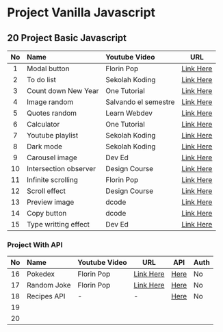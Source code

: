 # Project Vanilla Javascript

## 20 Project Basic Javascript

| No  | Name                  | Youtube Video        | URL                                       |
| :-: | :-------------------- | :------------------- | ----------------------------------------- |
|  1  | Modal button          | Florin Pop           | [Link Here](https://youtu.be/XH5OW46yO8I) |
|  2  | To do list            | Sekolah Koding       | [Link Here](https://youtu.be/De-pksZy6a0) |
|  3  | Count down New Year   | One Tutorial         | [Link Here](https://youtu.be/AbmVRYZ_AwE) |
|  4  | Image random          | Salvando el semestre | [Link Here](https://youtu.be/Ogqo4YLrO3s) |
|  5  | Quotes random         | Learn Webdev         | [Link Here](https://youtu.be/NmstSmMykqc) |
|  6  | Calculator            | One Tutorial         | [Link Here](https://youtu.be/BuZtAqk5LIY) |
|  7  | Youtube playlist      | Sekolah Koding       | [Link Here](https://youtu.be/ZPFon7jXuBU) |
|  8  | Dark mode             | Sekolah Koding       | [Link Here](https://youtu.be/CHQjXi2KsbM) |
|  9  | Carousel image        | Dev Ed               | [Link Here](https://youtu.be/KcdBOoK3Pfw) |
| 10  | Intersection observer | Design Course        | [Link Here](https://youtu.be/_5Bu3JY-ZHc) |
| 11  | Infinite scrolling    | Florin Pop           | [Link Here](https://youtu.be/L8X4zAsoxb4) |
| 12  | Scroll effect         | Design Course        | [Link Here](https://youtu.be/Dxm6EwvQIl8) |
| 13  | Preview image         | dcode                | [Link Here](https://youtu.be/VElnT8EoEEM) |
| 14  | Copy button           | dcode                | [Link Here](https://youtu.be/NHg6jQajaMs) |
| 15  | Type writting effect  | Dev Ed               | [Link Here](https://youtu.be/PuOGBacTYAY) |

### Project With API

| No  | Name        | Youtube Video | URL                                       | API                                                                    | Auth |
| :-: | :---------- | :------------ | ----------------------------------------- | ---------------------------------------------------------------------- | ---- |
| 16  | Pokedex     | Florin Pop    | [Link Here](https://youtu.be/XL68br6JyYs) | [Here](https://pokeapi.co)                                             | No   |
| 17  | Random Joke | Florin Pop    | [Link Here](https://youtu.be/qMf8KCOwnuc) | [Here](https://icanhazdadjoke.com/)                                    | No   |
| 18  | Recipes API | -             | -                                         | [Here](https://github.com/tomorisakura/unofficial-masakapahariini-api) | No   |
| 19  |             |               |                                           |                                                                        |      |
| 20  |             |               |                                           |                                                                        |      |
